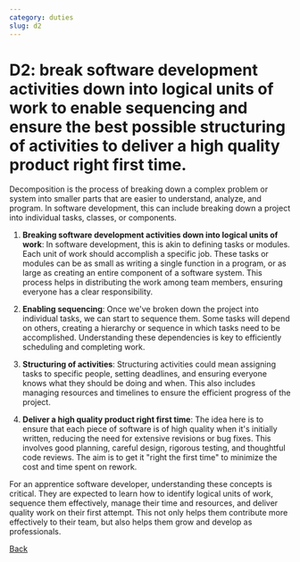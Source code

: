 ```yaml
---
category: duties
slug: d2
---
```


# D2: break software development activities down into logical units of work to enable sequencing and ensure the best possible structuring of activities to deliver a high quality product right first time.

Decomposition is the process of breaking down a complex problem or system into smaller parts that are easier to understand, analyze, and program. In software development, this can include breaking down a project into individual tasks, classes, or components.

1. **Breaking software development activities down into logical units of work**: In software development, this is akin to defining tasks or modules. Each unit of work should accomplish a specific job. These tasks or modules can be as small as writing a single function in a program, or as large as creating an entire component of a software system. This process helps in distributing the work among team members, ensuring everyone has a clear responsibility.

2. **Enabling sequencing**: Once we've broken down the project into individual tasks, we can start to sequence them. Some tasks will depend on others, creating a hierarchy or sequence in which tasks need to be accomplished. Understanding these dependencies is key to efficiently scheduling and completing work.

3. **Structuring of activities**: Structuring activities could mean assigning tasks to specific people, setting deadlines, and ensuring everyone knows what they should be doing and when. This also includes managing resources and timelines to ensure the efficient progress of the project.

4. **Deliver a high quality product right first time**: The idea here is to ensure that each piece of software is of high quality when it's initially written, reducing the need for extensive revisions or bug fixes. This involves good planning, careful design, rigorous testing, and thoughtful code reviews. The aim is to get it "right the first time" to minimize the cost and time spent on rework.

For an apprentice software developer, understanding these concepts is critical. They are expected to learn how to identify logical units of work, sequence them effectively, manage their time and resources, and deliver quality work on their first attempt. This not only helps them contribute more effectively to their team, but also helps them grow and develop as professionals.

[Back](../README.md)
